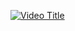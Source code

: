 [![Video Title](https://img.youtube.com/vi/lpwtcoJohLs/0.jpg)](https://www.youtube.com/watch?v=lpwtcoJohLs)
